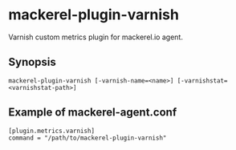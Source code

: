 mackerel-plugin-varnish
=====================

Varnish custom metrics plugin for mackerel.io agent.

## Synopsis

```shell
mackerel-plugin-varnish [-varnish-name=<name>] [-varnishstat=<varnishstat-path>]
```

## Example of mackerel-agent.conf

```
[plugin.metrics.varnish]
command = "/path/to/mackerel-plugin-varnish"
```
